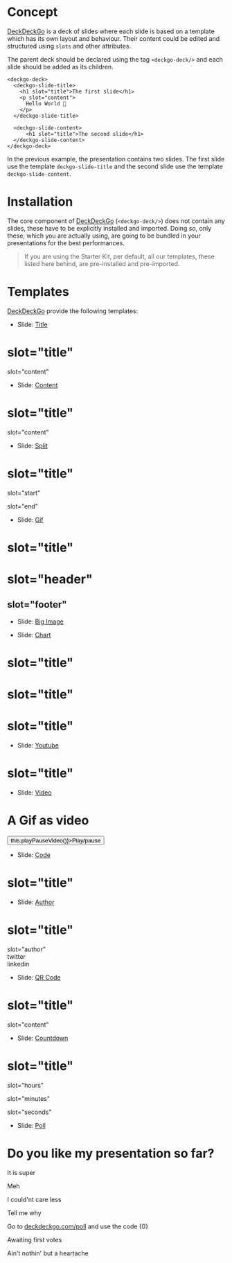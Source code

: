 # Concept

[DeckDeckGo] is a deck of slides where each slide is based on a template which has its own layout and behaviour. Their content could be edited and structured using `slots` and other attributes.

The parent deck should be declared using the tag `<deckgo-deck/>` and each slide should be added as its children.

```
<deckgo-deck>
  <deckgo-slide-title>
    <h1 slot="title">The first slide</h1>
    <p slot="content">
      Hello World 🚀
    </p>
  </deckgo-slide-title>
  
  <deckgo-slide-content>
      <h1 slot="title">The second slide</h1>
  </deckgo-slide-content>
</deckgo-deck>
```

In the previous example, the presentation contains two slides. The first slide use the template `deckgo-slide-title` and the second slide use the template `deckgo-slide-content`.

# Installation

The core component of [DeckDeckGo] (`<deckgo-deck/>`) does not contain any slides, these have to be explicitly installed and imported. Doing so, only these, which you are actually using, are going to be bundled in your presentations for the best performances.

> If you are using the Starter Kit, per default, all our templates, these listed here behind, are pre-installed and pre-imported.

# Templates

[DeckDeckGo] provide the following templates:

* Slide: [Title](/slides/title)

<div class="container ion-margin">
  <deckgo-deck embedded={true}>
    <deckgo-slide-title>
        <h1 slot="title">slot="title"</h1>
        <p slot="content">
          slot="content"
        </p>
      </deckgo-slide-title>
  </deckgo-deck>
</div>

* Slide: [Content](/slides/content)

<div class="container ion-margin">
  <deckgo-deck embedded={true}>
    <deckgo-slide-content>
      <h1 slot="title">slot="title"</h1>
      <p slot="content">
        slot="content"
      </p>
    </deckgo-slide-content>
  </deckgo-deck>
</div>

* Slide: [Split](/slides/split)

<div class="container ion-margin">
  <deckgo-deck embedded={true}>
    <deckgo-slide-split>
      <h1 slot="title">slot="title"</h1>
      <p slot="start">
        slot="start"
      </p>
      <p slot="end">
        slot="end"
      </p>
    </deckgo-slide-split>
  </deckgo-deck>
</div>

* Slide: [Gif](/slides/gif)

<div class="container ion-margin">
  <deckgo-deck embedded={true}>
    <deckgo-slide-gif src="https://media.giphy.com/media/xUA7baWfTjfHGLZc3e/giphy.gif" alt="My gif" fullscreen={true}>
      <h1 slot="title">slot="title"</h1>
      <h1 slot="header" style={{fontSize: 'var(--font-size-h1)'}}>slot="header"</h1>
      <h2 slot="footer" style={{fontSize: 'var(--font-size-normal)'}}>slot="footer"</h2>
    </deckgo-slide-gif>
  </deckgo-deck>
</div>

* Slide: [Big Image](/slides/bigimg)

<div class="container ion-margin">
  <deckgo-deck embedded={true}>
    <deckgo-slide-big-img
             img-src="https://raw.githubusercontent.com/deckgo/deckdeckgo/master/webcomponents/slides/big-img/showcase/big-deckdeckgo-h.jpg"
             img-divisions="900;1500;2200"
             axis="x"
             reverse>
    </deckgo-slide-big-img>
  </deckgo-deck>
</div>

* Slide: [Chart](/slides/chart)

<div class="container ion-margin">
  <deckgo-deck embedded={true}>
    <deckgo-slide-chart width={200} height={100} src="https://raw.githubusercontent.com/deckgo/deckdeckgo/master/webcomponents/charts/showcase/data-pie-chart.csv">
      <h1 slot="title">slot="title"</h1>
    </deckgo-slide-chart>
    <deckgo-slide-chart width={200} height={100} type="line" y-axis-domain="extent" date-pattern="dd.MM.yyyy"
                        src="https://raw.githubusercontent.com/deckgo/deckdeckgo/master/webcomponents/charts/showcase/data-line-chart-to-compare.csv">
      <h1 slot="title">slot="title"</h1>
    </deckgo-slide-chart>
    <deckgo-slide-chart width={200} height={100}
                        type="bar" src="https://raw.githubusercontent.com/deckgo/deckdeckgo/master/webcomponents/charts/showcase/data-bar-chart-to-compare.csv"
                        style={{'--deckgo-chart-fill-color-bar1': 'var(--ion-color-primary)', '--deckgo-chart-fill-color-bar2': 'var(--ion-color-secondary)', '--deckgo-chart-fill-color-bar3': 'var(--ion-color-tertiary)'}}
                        >
      <h1 slot="title">slot="title"</h1>
    </deckgo-slide-chart>
  </deckgo-deck>
</div>

* Slide: [Youtube](/slides/youtube)

<div class="container ion-margin">
  <deckgo-deck embedded={true}>
    <deckgo-slide-youtube src="https://www.youtube.com/watch?v=oUOjJIfPIjw">
      <h1 slot="title">slot="title"</h1>
    </deckgo-slide-youtube>
  </deckgo-deck>
</div>

* Slide: [Video](/slides/video)

<div class="container ion-margin">
  <deckgo-deck embedded={true}>
    <deckgo-slide-video src="https://media.giphy.com/media/vv41HlvfogHAY/giphy.mp4">
      <h1 slot="title">A Gif as video</h1>
      <button slot="actions" onClick={() => this.playPauseVideo()}>Play/pause</button>
    </deckgo-slide-video>
  </deckgo-deck>
</div>

* Slide: [Code](/slides/code)

<div class="container ion-margin">
  <deckgo-deck embedded={true}>
    <deckgo-slide-code src="https://raw.githubusercontent.com/deckgo/deckdeckgo/master/webcomponents/slides/code/src/components/slide/deckdeckgo-slide-code.tsx">
      <h1 slot="title">slot="title"</h1>
    </deckgo-slide-code>
  </deckgo-deck>
</div>

* Slide: [Author](/slides/author)

<div class="container ion-margin">
  <deckgo-deck embedded={true}>
    <deckgo-slide-author img-src="https://secure.meetupstatic.com/photos/member/9/c/4/2/member_272620002.jpeg">
        <h1 slot="title">slot="title"</h1>
        <div slot="author">slot="author"</div>
        <div slot="social-link" style={{fontSize: '0.5rem'}}><deckgo-social twitter="daviddalbusco"><ion-icon area-label="David on Twitter" slot="icon" name="logo-twitter"></ion-icon> twitter</deckgo-social></div>
        <div slot="social-link" style={{fontSize: '0.5rem'}}><deckgo-social linkedin="david-dal-busco/"><ion-icon area-label="David on Linkedin" slot="icon" name="logo-linkedin"></ion-icon> linkedin</deckgo-social></div>
    </deckgo-slide-author>
  </deckgo-deck>
</div>

* Slide: [QR Code](/slides/qrcode)

<div class="container ion-margin">
  <deckgo-deck embedded={true}>
    <deckgo-slide-qrcode content="https://deckdeckgo.com">
        <h1 slot="title">slot="title"</h1>
        <p slot="content">slot="content"</p>
    </deckgo-slide-qrcode>
  </deckgo-deck>
</div>

* Slide: [Countdown](/slides/countdown)

<div class="container ion-margin">
  <deckgo-deck embedded={true}>
    <deckgo-slide-countdown hours={1} minutes={0} seconds={5}>
        <h1 slot="title">slot="title"</h1>
        <p slot="hours">slot="hours"</p>
        <p slot="minutes">slot="minutes"</p>
        <p slot="seconds">slot="seconds"</p>
    </deckgo-slide-countdown>
  </deckgo-deck>
</div>

* Slide: [Poll](/slides/poll)

<div class="container ion-margin">
  <deckgo-deck embedded={true}>
    <deckgo-slide-poll poll-link="https://deckdeckgo.com/poll" socket-url="https://api.deckdeckgo.com" connectPollSocket={false}>
        <h1 slot="question">Do you like my presentation so far?</h1>
        <p slot="answer-1">It is super</p>
        <p slot="answer-2">Meh</p>
        <p slot="answer-3">I could'nt care less</p>
        <p slot="answer-4">Tell me why</p>
        <p slot="how-to">Go to <a href="https://deckdeckgo.com/poll">deckdeckgo.com/poll</a> and use the code {0}</p>
        <p slot="awaiting-votes">Awaiting first votes</p>
        <p slot="answer-5">Ain't nothin' but a heartache</p>
      </deckgo-slide-poll>
  </deckgo-deck>
</div>

[DeckDeckGo]: https://deckdeckgo.com 